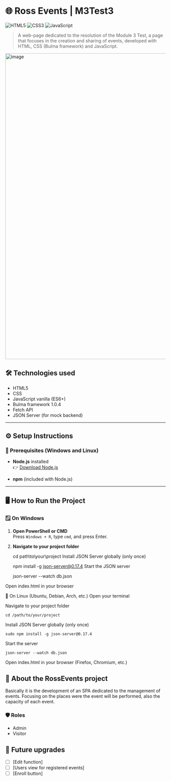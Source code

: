 # 🌐 Ross Events | M3Test3

![HTML5](https://img.shields.io/badge/html5-%23E34F26.svg?style=for-the-badge&logo=html5&logoColor=white)
![CSS3](https://img.shields.io/badge/css3-%231572B6.svg?style=for-the-badge&logo=css3&logoColor=white)
![JavaScript](https://img.shields.io/badge/javascript-%23323330.svg?style=for-the-badge&logo=javascript&logoColor=%23F7DF1E)

> A web-page dedicated to the resolution of the Module 3 Test, a page that focuses in the creation and sharing of events, developed with HTML, CSS (Bulma framework) and JavaScript.

<img width="1850" height="958" alt="image" src="https://github.com/user-attachments/assets/7782a1ec-c2b2-4922-87ba-e11ffdf0a99c" />

## 🛠️ Technologies used

- HTML5
- CSS
- JavaScript vanilla (ES6+)
- Bulma framework 1.0.4
- Fetch API
- JSON Server (for mock backend)

---

## ⚙️ Setup Instructions

### 📌 Prerequisites (Windows and Linux)
- **Node.js** installed  
  👉 [Download Node.js](https://nodejs.org/)

- **npm** (included with Node.js)

---

## 🖥️ How to Run the Project

### 🪟 On Windows

1. **Open PowerShell or CMD**  
   Press `Windows + R`, type `cmd`, and press Enter.

2. **Navigate to your project folder**  

   cd path\to\your\project
Install JSON Server globally (only once)

    npm install -g json-server@0.17.4
Start the JSON server

    json-server --watch db.json

Open index.html in your browser

🐧 On Linux (Ubuntu, Debian, Arch, etc.)
Open your terminal

Navigate to your project folder

    cd /path/to/your/project
Install JSON Server globally (only once)

    sudo npm install -g json-server@0.17.4
Start the server

    json-server --watch db.json
Open index.html in your browser (Firefox, Chromium, etc.)

## 🧠 About the RossEvents project
Basically it is the development of an SPA dedicated to the management of events. Focusing on the places were the event will be performed, also the capacity of each event.

### 🛡️ Roles
- Admin
- Visitor 

## 🚀 Future upgrades

- [ ] [Edit function]
- [ ] [Users view for registered events]
- [ ] [Enroll button]
